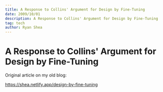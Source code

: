```yaml
---
title: A Response to Collins' Argument for Design by Fine-Tuning
date: 2009/10/01
description: A Response to Collins' Argument for Design by Fine-Tuning
tag: tech
author: Ryan Shea
---
```


# A Response to Collins' Argument for Design by Fine-Tuning

Original article on my old blog:

https://shea.netlify.app/design-by-fine-tuning
